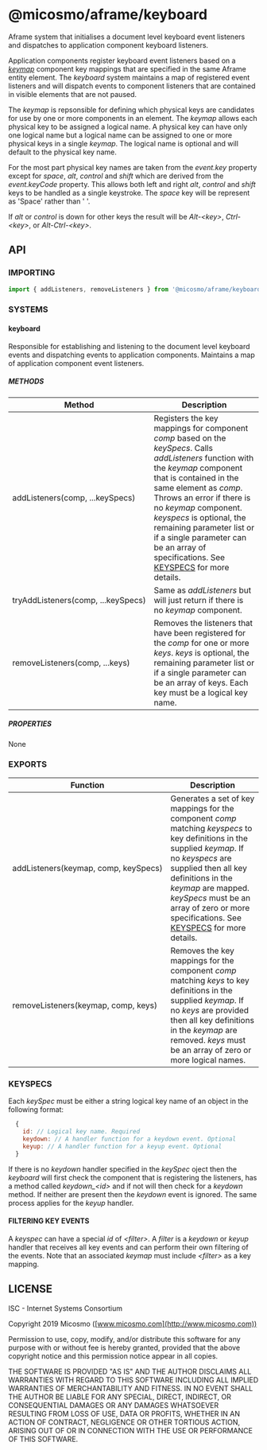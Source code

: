 # @micosmo/aframe/keyboard

Aframe system that initialises a document level keyboard event listeners and dispatches to application component keyboard listeners.

Application components register keyboard event listeners based on a [*keymap*](./keymap.md) component key mappings that are specified in the same Aframe entity element. The *keyboard* system maintains a map of registered event listeners and will dispatch events to component listeners that are contained in visible elements that are not paused.

The *keymap* is repsonsible for defining which physical keys are candidates for use by one or more components in an element. The *keymap* allows each physical key to be assigned a logical name. A physical key can have only one logical name but a logical name can be assigned to one or more physical keys in a single *keymap*. The logical name is optional and will default to the physical key name.

For the most part physical key names are taken from the *event.key* property except for *space*, *alt*, *control* and *shift* which are derived from the *event.keyCode* property. This allows both left and right *alt*, *control* and *shift* keys to be handled as a single keystroke. The *space* key will be represent as 'Space' rather than ' '.

If *alt* or *control* is down for other keys the result will be *Alt-&lt;key&gt;*, *Ctrl-&lt;key&gt;*, or *Alt-Ctrl-&lt;key&gt;*.

## API

### IMPORTING

```javascript
import { addListeners, removeListeners } from '@micosmo/aframe/keyboard';
```

### SYSTEMS

#### keyboard

Responsible for establishing and listening to the document level keyboard events and dispatching events to application components. Maintains a map of application component event listeners.

##### METHODS

Method | Description
------ | -----------
addListeners(comp,&nbsp;...keySpecs) | Registers the key mappings for component *comp* based on the *keySpecs*. Calls *addListeners* function with the *keymap* component that is contained in the same element as *comp*. Throws an error if there is no *keymap* component. *keyspecs* is optional, the remaining parameter list or if a single parameter can be an array of specifications. See [KEYSPECS](#KEYSPECS) for more details.
tryAddListeners(comp,&nbsp;...keySpecs) | Same as *addListeners* but will just return if there is no *keymap* component.
removeListeners(comp,&nbsp;...keys) | Removes the listeners that have been registered for the *comp* for one or more *keys*. *keys* is optional, the remaining parameter list or if a single parameter can be an array of keys. Each key must be a logical key name.

##### PROPERTIES

None

### EXPORTS

Function | Description
-------- | -----------
addListeners(keymap,&nbsp;comp,&nbsp;keySpecs) | Generates a set of key mappings for the component *comp* matching *keyspecs* to key definitions in the supplied *keymap*. If no *keyspecs* are supplied then all key definitions in the *keymap* are mapped. *keySpecs* must be an array of zero or more specifications. See [KEYSPECS](#KEYSPECS) for more details.
removeListeners(keymap,&nbsp;comp,&nbsp;keys) | Removes the key mappings for the component *comp* matching *keys* to key definitions in the supplied *keymap*. If no *keys* are provided then all key definitions in the *keymap* are removed. *keys* must be an array of zero or more logical names.

### KEYSPECS

Each *keySpec* must be either a string logical key name of an object in the following format:

```javascript
  {
    id: // Logical key name. Required
    keydown: // A handler function for a keydown event. Optional
    keyup: // A handler function for a keyup event. Optional
  }
```

If there is no *keydown* handler specified in the *keySpec* oject then the *keyboard* will first check the component that is registering the listeners, has a method called *keydown_&lt;id&gt;* and if not will then check for a *keydown* method. If neither are present then the *keydown* event is ignored. The same process applies for the *keyup* handler.

#### FILTERING KEY EVENTS

A *keyspec* can have a special *id* of *&lt;filter&gt;*. A *filter* is a *keydown* or *keyup* handler that receives all key events and can perform their own filtering of the events. Note that an associated *keymap* must include *&lt;filter&gt;* as a key mapping. 

## LICENSE

ISC - Internet Systems Consortium

Copyright 2019 Micosmo ([www.micosmo.com](http://www.micosmo.com))

Permission to use, copy, modify, and/or distribute this software for any purpose with or without fee is hereby granted, provided that the above copyright notice and this permission notice appear in all copies.

THE SOFTWARE IS PROVIDED "AS IS" AND THE AUTHOR DISCLAIMS ALL WARRANTIES WITH REGARD TO THIS SOFTWARE INCLUDING ALL IMPLIED WARRANTIES OF MERCHANTABILITY AND FITNESS. IN NO EVENT SHALL THE AUTHOR BE LIABLE FOR ANY SPECIAL, DIRECT, INDIRECT, OR CONSEQUENTIAL DAMAGES OR ANY DAMAGES WHATSOEVER RESULTING FROM LOSS OF USE, DATA OR PROFITS, WHETHER IN AN ACTION OF CONTRACT, NEGLIGENCE OR OTHER TORTIOUS ACTION, ARISING OUT OF OR IN CONNECTION WITH THE USE OR PERFORMANCE OF THIS SOFTWARE.
